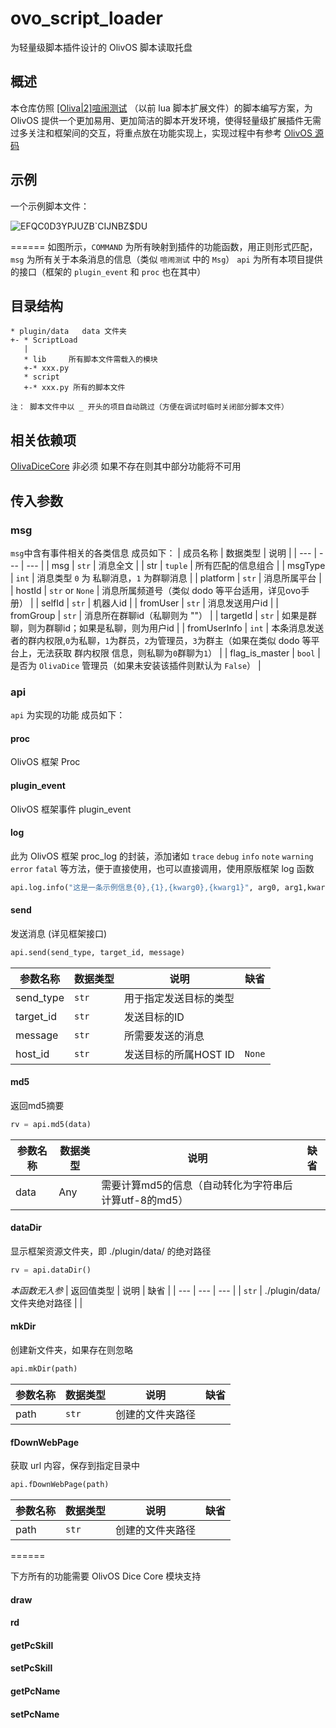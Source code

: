 # ovo_script_loader
为轻量级脚本插件设计的 OlivOS 脚本读取托盘

## 概述
本仓库仿照 [[Oliva|2]喧闹测试](https://wiki.dice.center/Chaos_Manual.html) （以前 lua 脚本扩展文件）的脚本编写方案，为 OlivOS 提供一个更加易用、更加简洁的脚本开发环境，使得轻量级扩展插件无需过多关注和框架间的交互，将重点放在功能实现上，实现过程中有参考 [OlivOS 源码](https://github.com/OlivOS-Team/OlivOS)

## 示例
一个示例脚本文件：

![EFQC0D3YPJUZB`CIJNBZ$DU](https://user-images.githubusercontent.com/74845844/163611782-1f58f683-8670-46d2-a921-7247364850b8.png)

 ======
如图所示，`COMMAND` 为所有映射到插件的功能函数，用正则形式匹配， `msg` 为所有关于本条消息的信息（类似 `喧闹测试` 中的 `Msg`）
`api` 为所有本项目提供的接口（框架的 `plugin_event` 和 `proc` 也在其中）

## 目录结构
~~~
* plugin/data   data 文件夹
+- * ScriptLoad   
   |
   * lib     所有脚本文件需载入的模块
   +-* xxx.py
   * script
   +-* xxx.py 所有的脚本文件

注： 脚本文件中以 _ 开头的项目自动跳过（方便在调试时临时关闭部分脚本文件）
~~~
## 相关依赖项
[OlivaDiceCore](https://github.com/OlivOS-Team/OlivaDiceCore) 非必须
如果不存在则其中部分功能将不可用

## 传入参数
### msg
`msg`中含有事件相关的各类信息
成员如下：
| 成员名称 | 数据类型 | 说明 |
| --- | --- | --- |
| msg | `str` | 消息全文 |
| str | `tuple` | 所有匹配的信息组合 |
| msgType | `int` | 消息类型 `0` 为 私聊消息，`1` 为群聊消息 |
| platform | `str` | 消息所属平台 |
| hostId | `str` or `None` | 消息所属频道号（类似 dodo 等平台适用，详见ovo手册） |
| selfId | `str` | 机器人id |
| fromUser | `str` | 消息发送用户id |
| fromGroup | `str` | 消息所在群聊id（私聊则为 ""） |
| targetId | `str` | 如果是群聊，则为群聊id；如果是私聊，则为用户id |
| fromUserInfo | `int` | 本条消息发送者的群内权限,`0`为私聊，`1`为群员，`2`为管理员，`3`为群主（如果在类似 dodo 等平台上，无法获取 群内权限 信息，则私聊为`0`群聊为`1`） |
| flag_is_master | `bool` | 是否为 `OlivaDice` 管理员（如果未安装该插件则默认为 `False`） |

### api
`api` 为实现的功能
成员如下：
#### proc
OlivOS 框架 Proc
#### plugin_event
OlivOS 框架事件 plugin_event
#### log
此为 OlivOS 框架 proc_log 的封装，添加诸如 `trace` `debug` `info` `note` `warning` `error` `fatal` 等方法，便于直接使用，也可以直接调用，使用原版框架 log 函数
~~~python
api.log.info("这是一条示例信息{0},{1},{kwarg0},{kwarg1}", arg0, arg1,kwarg0=kwarg0,kwarg1=kwarg1)
~~~
#### send
发送消息 (详见框架接口)
~~~python
api.send(send_type, target_id, message)
~~~
| 参数名称 | 数据类型 | 说明 | 缺省 |
| --- | --- | --- | --- |
| send_type | `str` | 用于指定发送目标的类型 | |
| target_id | `str` | 发送目标的ID | |
| message | `str` | 所需要发送的消息 | |
| host_id | `str` | 发送目标的所属HOST ID | `None` |

#### md5
返回md5摘要
~~~python
rv = api.md5(data)
~~~
| 参数名称 | 数据类型 | 说明 | 缺省 |
| --- | --- | --- | --- |
| data | Any | 需要计算md5的信息（自动转化为字符串后计算utf-8的md5） | |

#### dataDir
显示框架资源文件夹，即 ./plugin/data/ 的绝对路径
~~~python
rv = api.dataDir()
~~~
*本函数无入参*
| 返回值类型 | 说明 | 缺省 |
| --- | --- | --- |
| `str` | ./plugin/data/ 文件夹绝对路径 | |

#### mkDir
创建新文件夹，如果存在则忽略
~~~python
api.mkDir(path)
~~~
| 参数名称 | 数据类型 | 说明 | 缺省 |
| --- | --- | --- | --- |
| path | `str` | 创建的文件夹路径 | |

#### fDownWebPage
获取 url 内容，保存到指定目录中
~~~python
api.fDownWebPage(path)
~~~
| 参数名称 | 数据类型 | 说明 | 缺省 |
| --- | --- | --- | --- |
| path | `str` | 创建的文件夹路径 | |

 ======

下方所有的功能需要 OlivOS Dice Core 模块支持
#### draw
#### rd
#### getPcSkill
#### setPcSkill
#### getPcName
#### setPcName

